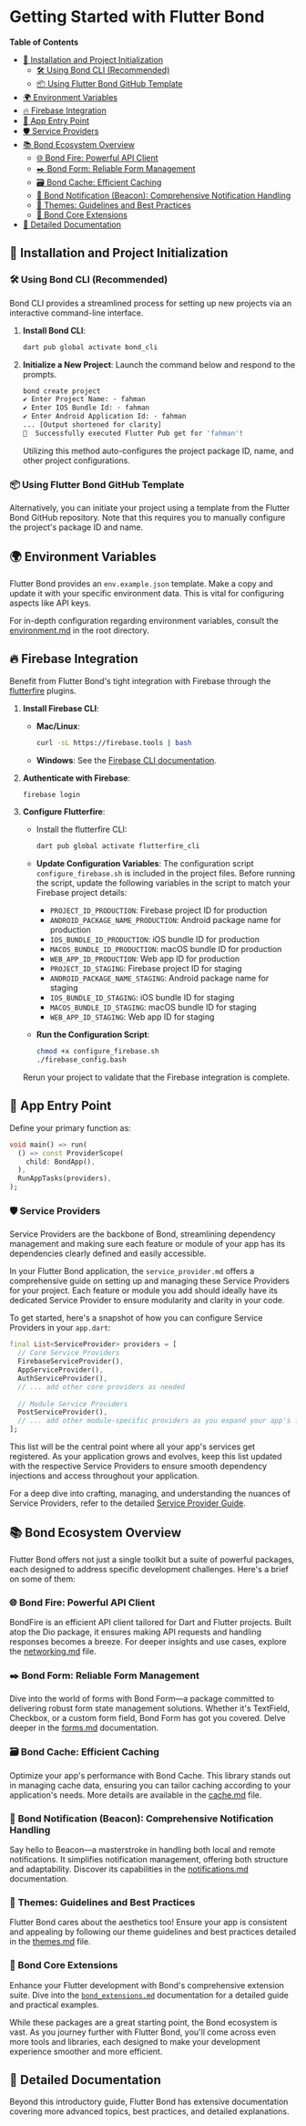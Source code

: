 # Getting Started with Flutter Bond

  
**Table of Contents**
- [🚀 Installation and Project Initialization](#-installation-and-project-initialization)
  - [🛠️ Using Bond CLI (Recommended)](#️-using-bond-cli-recommended)
  - [📦 Using Flutter Bond GitHub Template](#-using-flutter-bond-github-template)
- [🌍 Environment Variables](#-environment-variables)
- [🔥 Firebase Integration](#-firebase-integration)
- [🚪 App Entry Point](#-app-entry-point)
- [🛡️ Service Providers](#️-service-providers)
- [📚 Bond Ecosystem Overview](#-bond-ecosystem-overview)
  - [🌐 Bond Fire: Powerful API Client](#-bond-fire-powerful-api-client)
  - [✒️ Bond Form: Reliable Form Management](#️-bond-form-reliable-form-management)
  - [🗃️ Bond Cache: Efficient Caching](#️-bond-cache-efficient-caching)
  - [🔔 Bond Notification (Beacon): Comprehensive Notification Handling](#-bond-notification-beacon-comprehensive-notification-handling)
  - [🎨 Themes: Guidelines and Best Practices](#-themes-guidelines-and-best-practices)
  - [🧩 Bond Core Extensions](#-bond-core-extensions)
- [📖 Detailed Documentation](#-detailed-documentation)


## 🚀 Installation and Project Initialization

### 🛠️ Using Bond CLI (Recommended)

Bond CLI provides a streamlined process for setting up new projects via an interactive command-line interface.

1. **Install Bond CLI**:
   ```bash
   dart pub global activate bond_cli
   ```

2. **Initialize a New Project**:
   Launch the command below and respond to the prompts.
 
   ```bash
   bond create project
   ✔ Enter Project Name: · fahman
   ✔ Enter IOS Bundle Id: · fahman
   ✔ Enter Android Application Id: · fahman
   ... [Output shortened for clarity]
   🎉  Successfully executed Flutter Pub get for 'fahman'!
   ```

   Utilizing this method auto-configures the project package ID, name, and other project configurations.

### 📦 Using Flutter Bond GitHub Template

Alternatively, you can initiate your project using a template from the Flutter Bond GitHub repository. Note that this requires you to manually configure the project's package ID and name.

## 🌍 Environment Variables

Flutter Bond provides an `env.example.json` template. Make a copy and update it with your specific environment data. This is vital for configuring aspects like API keys.

For in-depth configuration regarding environment variables, consult the [environment.md](environment.md)  in the root directory.

## 🔥 Firebase Integration

Benefit from Flutter Bond's tight integration with Firebase through the [flutterfire](https://github.com/firebase/flutterfire) plugins.

1. **Install Firebase CLI**:
   - **Mac/Linux**:
     ```bash
     curl -sL https://firebase.tools | bash
     ```
   - **Windows**: See the [Firebase CLI documentation](https://firebase.google.com/docs/cli#windows-npm).

2. **Authenticate with Firebase**:
   ```bash
   firebase login
   ```

3. **Configure Flutterfire**:
   - Install the flutterfire CLI:
     ```bash
     dart pub global activate flutterfire_cli
     ```

   - **Update Configuration Variables**:
     The configuration script `configure_firebase.sh` is included in the project files. Before running the script, update the following variables in the script to match your Firebase project details:

     - `PROJECT_ID_PRODUCTION`: Firebase project ID for production
     - `ANDROID_PACKAGE_NAME_PRODUCTION`: Android package name for production
     - `IOS_BUNDLE_ID_PRODUCTION`: iOS bundle ID for production
     - `MACOS_BUNDLE_ID_PRODUCTION`: macOS bundle ID for production
     - `WEB_APP_ID_PRODUCTION`: Web app ID for production
     - `PROJECT_ID_STAGING`: Firebase project ID for staging
     - `ANDROID_PACKAGE_NAME_STAGING`: Android package name for staging
     - `IOS_BUNDLE_ID_STAGING`: iOS bundle ID for staging
     - `MACOS_BUNDLE_ID_STAGING`: macOS bundle ID for staging
     - `WEB_APP_ID_STAGING`: Web app ID for staging

   - **Run the Configuration Script**:
     ```bash
     chmod +x configure_firebase.sh
     ./firebase_config.bash
     
    Rerun your project to validate that the Firebase integration is complete.

## 🚪 App Entry Point

Define your primary function as:
```dart
void main() => run(
  () => const ProviderScope(
    child: BondApp(),
  ),
  RunAppTasks(providers),
);
```

### 🛡️ Service Providers

Service Providers are the backbone of Bond, streamlining dependency management and making sure each feature or module of your app has its dependencies clearly defined and easily accessible.

In your Flutter Bond application, the `service_provider.md` offers a comprehensive guide on setting up and managing these Service Providers for your project. Each feature or module you add should ideally have its dedicated Service Provider to ensure modularity and clarity in your code.

To get started, here's a snapshot of how you can configure Service Providers in your `app.dart`:

```dart
final List<ServiceProvider> providers = [
  // Core Service Providers
  FirebaseServiceProvider(),
  AppServiceProvider(),
  AuthServiceProvider(),
  // ... add other core providers as needed
  
  // Module Service Providers
  PostServiceProvider(),
  // ... add other module-specific providers as you expand your app's features
];
```

This list will be the central point where all your app's services get registered. As your application grows and evolves, keep this list updated with the respective Service Providers to ensure smooth dependency injections and access throughout your application.

For a deep dive into crafting, managing, and understanding the nuances of Service Providers, refer to the detailed [Service Provider Guide](./service_provider.md).

## 📚 Bond Ecosystem Overview

Flutter Bond offers not just a single toolkit but a suite of powerful packages, each designed to address specific development challenges. Here's a brief on some of them:

### 🌐 **Bond Fire**: Powerful API Client
BondFire is an efficient API client tailored for Dart and Flutter projects. Built atop the Dio package, it ensures making API requests and handling responses becomes a breeze. For deeper insights and use cases, explore the [networking.md](networking.md) file.

### ✒️ **Bond Form**: Reliable Form Management
Dive into the world of forms with Bond Form—a package committed to delivering robust form state management solutions. Whether it's TextField, Checkbox, or a custom form field, Bond Form has got you covered. Delve deeper in the [forms.md](forms.md) documentation.

### 🗃️ **Bond Cache**: Efficient Caching
Optimize your app's performance with Bond Cache. This library stands out in managing cache data, ensuring you can tailor caching according to your application's needs. More details are available in the [cache.md](cache.md) file.

### 🔔 **Bond Notification (Beacon)**: Comprehensive Notification Handling
Say hello to Beacon—a masterstroke in handling both local and remote notifications. It simplifies notification management, offering both structure and adaptability. Discover its capabilities in the [notifications.md](notifications.md) documentation.

### 🎨 **Themes**: Guidelines and Best Practices
Flutter Bond cares about the aesthetics too! Ensure your app is consistent and appealing by following our theme guidelines and best practices detailed in the [themes.md](themes.md) file.

### 🧩 Bond Core Extensions

Enhance your Flutter development with Bond's comprehensive extension suite. Dive into the [`bond_extensions.md`](bond_extensions.md) documentation for a detailed guide and practical examples.

While these packages are a great starting point, the Bond ecosystem is vast. As you journey further with Flutter Bond, you'll come across even more tools and libraries, each designed to make your development experience smoother and more efficient.


## 📖 Detailed Documentation
Beyond this introductory guide, Flutter Bond has extensive documentation covering more advanced topics, best practices, and detailed explanations.

